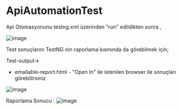 # ApiAutomationTest


Api Otomasyonunu testng.xml üzerinden "run" edildikten sonra ,

![image](https://github.com/ic0204/ApiTestB/assets/14904764/83b07eeb-595c-4739-8645-03bad9f499f1)


 Test sonuçlarını TestNG nin raporlama kısmında da görebilmek için; 

Test-output->
  - emailable-report.html - "Open In" ile istenilen browser ile sonuçları görebilirsiniz

![image](https://github.com/ic0204/ApiTestB/assets/14904764/6d2b4d4e-2fa2-4e63-a90b-b0e0e33b9f54)



Raporlama Sonucu : 
![image](https://github.com/ic0204/ApiTestB/assets/14904764/6f689ff0-f526-43e1-8a87-98e8d4fd207b)

